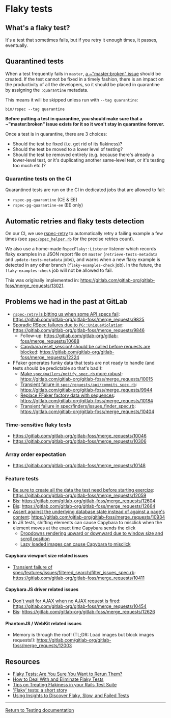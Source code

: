 # Flaky tests

## What's a flaky test?

It's a test that sometimes fails, but if you retry it enough times, it passes,
eventually.

## Quarantined tests

When a test frequently fails in `master`,
[a ~"master:broken" issue](https://about.gitlab.com/handbook/engineering/workflow/#broken-master)
should be created.
If the test cannot be fixed in a timely fashion, there is an impact on the
productivity of all the developers, so it should be placed in quarantine by
assigning the `:quarantine` metadata.

This means it will be skipped unless run with `--tag quarantine`:

```shell
bin/rspec --tag quarantine
```

**Before putting a test in quarantine, you should make sure that a
~"master:broken" issue exists for it so it won't stay in quarantine forever.**

Once a test is in quarantine, there are 3 choices:

- Should the test be fixed (i.e. get rid of its flakiness)?
- Should the test be moved to a lower level of testing?
- Should the test be removed entirely (e.g. because there's already a
  lower-level test, or it's duplicating another same-level test, or it's testing
  too much etc.)?

### Quarantine tests on the CI

Quarantined tests are run on the CI in dedicated jobs that are allowed to fail:

- `rspec-pg-quarantine` (CE & EE)
- `rspec-pg-quarantine-ee` (EE only)

## Automatic retries and flaky tests detection

On our CI, we use [rspec-retry] to automatically retry a failing example a few
times (see [`spec/spec_helper.rb`] for the precise retries count).

We also use a home-made `RspecFlaky::Listener` listener which records flaky
examples in a JSON report file on `master` (`retrieve-tests-metadata` and `update-tests-metadata` jobs), and warns when a new flaky example
is detected in any other branch (`flaky-examples-check` job). In the future, the
`flaky-examples-check` job will not be allowed to fail.

This was originally implemented in: <https://gitlab.com/gitlab-org/gitlab-foss/merge_requests/13021>.

[rspec-retry]: https://github.com/NoRedInk/rspec-retry
[`spec/spec_helper.rb`]: https://gitlab.com/gitlab-org/gitlab/blob/master/spec/spec_helper.rb

## Problems we had in the past at GitLab

- [`rspec-retry` is bitting us when some API specs fail](https://gitlab.com/gitlab-org/gitlab-foss/issues/29242): <https://gitlab.com/gitlab-org/gitlab-foss/merge_requests/9825>
- [Sporadic RSpec failures due to `PG::UniqueViolation`](https://gitlab.com/gitlab-org/gitlab-foss/issues/28307#note_24958837): <https://gitlab.com/gitlab-org/gitlab-foss/merge_requests/9846>
  - Follow-up: <https://gitlab.com/gitlab-org/gitlab-foss/merge_requests/10688>
  - [Capybara.reset_session! should be called before requests are blocked](https://gitlab.com/gitlab-org/gitlab-foss/issues/33779): <https://gitlab.com/gitlab-org/gitlab-foss/merge_requests/12224>
- FFaker generates funky data that tests are not ready to handle (and tests should be predictable so that's bad!):
  - [Make `spec/mailers/notify_spec.rb` more robust](https://gitlab.com/gitlab-org/gitlab-foss/issues/20121): <https://gitlab.com/gitlab-org/gitlab-foss/merge_requests/10015>
  - [Transient failure in `spec/requests/api/commits_spec.rb`](https://gitlab.com/gitlab-org/gitlab-foss/issues/27988#note_25342521): <https://gitlab.com/gitlab-org/gitlab-foss/merge_requests/9944>
  - [Replace FFaker factory data with sequences](https://gitlab.com/gitlab-org/gitlab-foss/issues/29643): <https://gitlab.com/gitlab-org/gitlab-foss/merge_requests/10184>
  - [Transient failure in spec/finders/issues_finder_spec.rb](https://gitlab.com/gitlab-org/gitlab-foss/issues/30211#note_26707685): <https://gitlab.com/gitlab-org/gitlab-foss/merge_requests/10404>

### Time-sensitive flaky tests

- <https://gitlab.com/gitlab-org/gitlab-foss/merge_requests/10046>
- <https://gitlab.com/gitlab-org/gitlab-foss/merge_requests/10306>

### Array order expectation

- <https://gitlab.com/gitlab-org/gitlab-foss/merge_requests/10148>

### Feature tests

- [Be sure to create all the data the test need before starting exercize](https://gitlab.com/gitlab-org/gitlab-foss/issues/32622#note_31128195): <https://gitlab.com/gitlab-org/gitlab-foss/merge_requests/12059>
- [Bis](https://gitlab.com/gitlab-org/gitlab-foss/issues/34609#note_34048715): <https://gitlab.com/gitlab-org/gitlab-foss/merge_requests/12604>
- [Bis](https://gitlab.com/gitlab-org/gitlab-foss/issues/34698#note_34276286): <https://gitlab.com/gitlab-org/gitlab-foss/merge_requests/12664>
- [Assert against the underlying database state instead of against a page's content](https://gitlab.com/gitlab-org/gitlab-foss/issues/31437): <https://gitlab.com/gitlab-org/gitlab-foss/merge_requests/10934>
- In JS tests, shifting elements can cause Capybara to misclick when the element moves at the exact time Capybara sends the click
  - [Dropdowns rendering upward or downward due to window size and scroll position](https://gitlab.com/gitlab-org/gitlab/merge_requests/17660)
  - [Lazy loaded images can cause Capybara to misclick](https://gitlab.com/gitlab-org/gitlab/merge_requests/18713)

#### Capybara viewport size related issues

- [Transient failure of spec/features/issues/filtered_search/filter_issues_spec.rb](https://gitlab.com/gitlab-org/gitlab-foss/issues/29241#note_26743936): <https://gitlab.com/gitlab-org/gitlab-foss/merge_requests/10411>

#### Capybara JS driver related issues

- [Don't wait for AJAX when no AJAX request is fired](https://gitlab.com/gitlab-org/gitlab-foss/issues/30461): <https://gitlab.com/gitlab-org/gitlab-foss/merge_requests/10454>
- [Bis](https://gitlab.com/gitlab-org/gitlab-foss/issues/34647): <https://gitlab.com/gitlab-org/gitlab-foss/merge_requests/12626>

#### PhantomJS / WebKit related issues

- Memory is through the roof! (TL;DR: Load images but block images requests!): <https://gitlab.com/gitlab-org/gitlab-foss/merge_requests/12003>

## Resources

- [Flaky Tests: Are You Sure You Want to Rerun Them?](http://semaphoreci.com/blog/2017/04/20/flaky-tests.html)
- [How to Deal With and Eliminate Flaky Tests](https://semaphoreci.com/community/tutorials/how-to-deal-with-and-eliminate-flaky-tests)
- [Tips on Treating Flakiness in your Rails Test Suite](http://semaphoreci.com/blog/2017/08/03/tips-on-treating-flakiness-in-your-test-suite.html)
- ['Flaky' tests: a short story](https://www.ombulabs.com/blog/rspec/continuous-integration/how-to-track-down-a-flaky-test.html)
- [Using Insights to Discover Flaky, Slow, and Failed Tests](https://circleci.com/blog/using-insights-to-discover-flaky-slow-and-failed-tests/)

---

[Return to Testing documentation](index.md)
